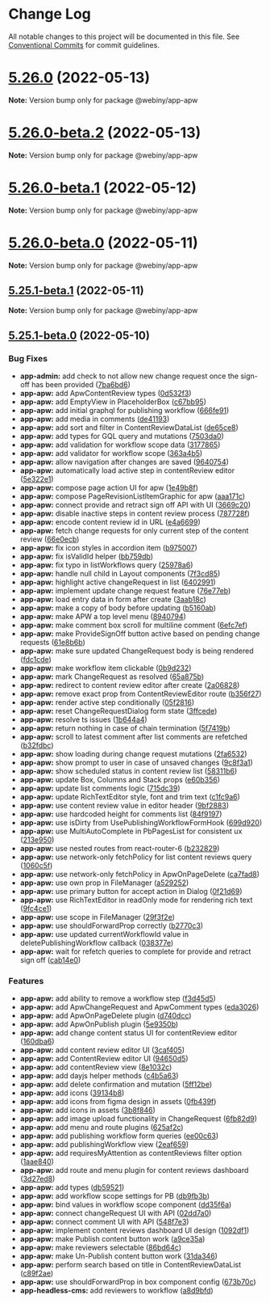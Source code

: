 # Change Log

All notable changes to this project will be documented in this file.
See [Conventional Commits](https://conventionalcommits.org) for commit guidelines.

# [5.26.0](https://github.com/webiny/webiny-js/compare/v5.26.0-beta.2...v5.26.0) (2022-05-13)

**Note:** Version bump only for package @webiny/app-apw





# [5.26.0-beta.2](https://github.com/webiny/webiny-js/compare/v5.26.0-beta.1...v5.26.0-beta.2) (2022-05-13)

**Note:** Version bump only for package @webiny/app-apw





# [5.26.0-beta.1](https://github.com/webiny/webiny-js/compare/v5.26.0-beta.0...v5.26.0-beta.1) (2022-05-12)

**Note:** Version bump only for package @webiny/app-apw





# [5.26.0-beta.0](https://github.com/webiny/webiny-js/compare/v5.25.1-beta.1...v5.26.0-beta.0) (2022-05-11)

**Note:** Version bump only for package @webiny/app-apw





## [5.25.1-beta.1](https://github.com/webiny/webiny-js/compare/v5.25.1-beta.0...v5.25.1-beta.1) (2022-05-11)

**Note:** Version bump only for package @webiny/app-apw





## [5.25.1-beta.0](https://github.com/webiny/webiny-js/compare/v5.25.0...v5.25.1-beta.0) (2022-05-10)


### Bug Fixes

* **app-admin:** add check to not allow new change request once the sign-off has been provided ([7ba6bd6](https://github.com/webiny/webiny-js/commit/7ba6bd6267832c9b662711103e3e442f7426247f))
* **app-apw:** add ApwContentReview types ([0d532f3](https://github.com/webiny/webiny-js/commit/0d532f30a8d628294777f03d03ee5908e9f26c9c))
* **app-apw:** add EmptyView in PlaceholderBox ([c67bb95](https://github.com/webiny/webiny-js/commit/c67bb95335c5fd4fc3bf0d2fed395a1120ff2287))
* **app-apw:** add initial graphql for publishing workflow ([666fe91](https://github.com/webiny/webiny-js/commit/666fe9194f32d897b55098f32d296db215e20e3e))
* **app-apw:** add media in comments ([de41193](https://github.com/webiny/webiny-js/commit/de411938ef9792cfa6a70fe5299364cbdb6571d7))
* **app-apw:** add sort and filter in ContentReviewDataList ([de65ce8](https://github.com/webiny/webiny-js/commit/de65ce8bb1e6e2ef9b291876608d7e5b32305b73))
* **app-apw:** add types for GQL query and mutations ([7503da0](https://github.com/webiny/webiny-js/commit/7503da0f1546b95d85cd3f916669b4672ba01f92))
* **app-apw:** add validation for workflow scope data ([3177865](https://github.com/webiny/webiny-js/commit/3177865fe6c335d07494af5f46c76ecbf71b32e6))
* **app-apw:** add validator for workflow scope ([363a4b5](https://github.com/webiny/webiny-js/commit/363a4b5fd32d9940ebe697f2c47c16009b63514f))
* **app-apw:** allow navigation after changes are saved ([9640754](https://github.com/webiny/webiny-js/commit/9640754d06f9b6c7f8feefad2d1133b2d74acaaf))
* **app-apw:** automatically load active step in contentReview editor ([5e322e1](https://github.com/webiny/webiny-js/commit/5e322e10bd9c3f8e1c19cec6587ad854999b5d39))
* **app-apw:** compose page action UI for apw ([1e49b8f](https://github.com/webiny/webiny-js/commit/1e49b8ff63c542ccf1d6615cd18bd16256418464))
* **app-apw:** compose PageRevisionListItemGraphic for apw ([aaa171c](https://github.com/webiny/webiny-js/commit/aaa171ccec81920cfe0a312f50e40fa35135319d))
* **app-apw:** connect provide and retract sign off API with UI ([3669c20](https://github.com/webiny/webiny-js/commit/3669c202315061ed532e094c84f42c64f1dd07cd))
* **app-apw:** disable inactive steps in content review process ([787728f](https://github.com/webiny/webiny-js/commit/787728fae0a57389d1df4f51d42cb7eab134cfa7))
* **app-apw:** encode content review id in URL ([e4a6699](https://github.com/webiny/webiny-js/commit/e4a669951815bae4eb1b4aa38f71a95a17f69414))
* **app-apw:** fetch change requests for only current step of the content review ([66e0ecb](https://github.com/webiny/webiny-js/commit/66e0ecbce49c4b0464db98c5c82e392351136af0))
* **app-apw:** fix icon styles in accordion item ([b975007](https://github.com/webiny/webiny-js/commit/b9750074c4974e8d72bab22cdd9a8e530c81f7ce))
* **app-apw:** fix isValidId helper ([bb759db](https://github.com/webiny/webiny-js/commit/bb759dbd078709c4d2c2f3d3e0bb3f86469928bf))
* **app-apw:** fix typo in listWorkflows query ([25978a6](https://github.com/webiny/webiny-js/commit/25978a6f26768c172f2ae71f520a529bf35cd275))
* **app-apw:** handle null child in Layout components ([7f3cd85](https://github.com/webiny/webiny-js/commit/7f3cd85e3328a2121e3c2793d5c8749b153c834b))
* **app-apw:** highlight active changeRequest in list ([6402991](https://github.com/webiny/webiny-js/commit/64029916168b33711dc54dc3b2012779dbfaf30b))
* **app-apw:** implement update change request feature ([76e77eb](https://github.com/webiny/webiny-js/commit/76e77eb2e66e7a80b32329e862a717dd30392291))
* **app-apw:** load entry data in form after create ([3aab18c](https://github.com/webiny/webiny-js/commit/3aab18c20b7d418f60cf53d1669521afd19ab5e4))
* **app-apw:** make a copy of body before updating ([b5160ab](https://github.com/webiny/webiny-js/commit/b5160ab46a415cb208ff44ac00caff779af417d2))
* **app-apw:** make APW a top level menu ([8940794](https://github.com/webiny/webiny-js/commit/8940794dfe8b8d0849524d2853c38ffa1ee12d14))
* **app-apw:** make comment box scroll for multiline comment ([6efc7ef](https://github.com/webiny/webiny-js/commit/6efc7efe65204c28aa08e5d15b9f63015ded17de))
* **app-apw:** make ProvideSignOff button active based on pending change requests ([61e8b6b](https://github.com/webiny/webiny-js/commit/61e8b6b3f4a5f7b44d57bc43f1096407f033494c))
* **app-apw:** make sure updated ChangeRequest body is being rendered ([fdc1cde](https://github.com/webiny/webiny-js/commit/fdc1cde639e10f8c53f02cc966a54cb724be0dde))
* **app-apw:** make workflow item clickable ([0b9d232](https://github.com/webiny/webiny-js/commit/0b9d2323105e7c1d4811edd6d6c425704450501a))
* **app-apw:** mark ChangeRequest as resolved ([65a875b](https://github.com/webiny/webiny-js/commit/65a875bcb8838a6c064ec21779ae8e5e2e2f5f6a))
* **app-apw:** redirect to content review editor after create ([2a06828](https://github.com/webiny/webiny-js/commit/2a06828e97c47a3dec4a59827b1d57c15b0289cc))
* **app-apw:** remove exact prop from ContentReviewEditor route ([b356f27](https://github.com/webiny/webiny-js/commit/b356f27c1ea967b0f642069e4517be9d4926ad60))
* **app-apw:** render active step conditionally ([05f2816](https://github.com/webiny/webiny-js/commit/05f2816364fc22578d4ea177d661fef92214df0b))
* **app-apw:** reset ChangeRequestDialog form state ([3ffcede](https://github.com/webiny/webiny-js/commit/3ffcede4f15951b3e7724ad88196632310bb02c2))
* **app-apw:** resolve ts issues ([1b644a4](https://github.com/webiny/webiny-js/commit/1b644a4918eb074f5d03085de2b0e985523adc47))
* **app-apw:** return nothing in case of chain termination ([5f7419b](https://github.com/webiny/webiny-js/commit/5f7419bf87b67215f8476418e607770de32ae317))
* **app-apw:** scroll to latest comment after list comments are refetched ([b32fdbc](https://github.com/webiny/webiny-js/commit/b32fdbcdcd933fa231dafa3e4b96bb3dc8359350))
* **app-apw:** show loading during change request mutations ([2fa6532](https://github.com/webiny/webiny-js/commit/2fa6532ab2c1b740a26f2a2c4024ab11174d2918))
* **app-apw:** show prompt to user in case of unsaved changes ([9c8f3a1](https://github.com/webiny/webiny-js/commit/9c8f3a1288bc11333177ac9343c98115bd6d3573))
* **app-apw:** show scheduled status in content review list ([58311b6](https://github.com/webiny/webiny-js/commit/58311b674efaa0ca2c5bfd0808c245f54ab654ba))
* **app-apw:** update Box, Columns and Stack props ([e60b356](https://github.com/webiny/webiny-js/commit/e60b3566053ff3bc8dc9a138ae6e2541d0d83409))
* **app-apw:** update list comments logic ([715dc39](https://github.com/webiny/webiny-js/commit/715dc3960c2751dfb6b56a11200a250cbd354602))
* **app-apw:** update RichTextEditor style, font and trim text ([c1fc9a6](https://github.com/webiny/webiny-js/commit/c1fc9a656f7a07e7c0d091e01b662c7828969690))
* **app-apw:** use content review value in editor header ([9bf2883](https://github.com/webiny/webiny-js/commit/9bf28835d530c20170ac79d58a12b385609e9bc4))
* **app-apw:** use hardcoded height for comments list ([84f9197](https://github.com/webiny/webiny-js/commit/84f9197ab464bf03c0c8b82e0a31057b5b886952))
* **app-apw:** use isDirty from UsePublishingWorkflowFormHook ([699d920](https://github.com/webiny/webiny-js/commit/699d92069ad0dc32c73496c181cc042ed11380e9))
* **app-apw:** use MultiAutoComplete in PbPagesList for consistent ux ([213e950](https://github.com/webiny/webiny-js/commit/213e95063468f3781d7cb18aef8111e5f181018e))
* **app-apw:** use nested routes from react-router-6 ([b232829](https://github.com/webiny/webiny-js/commit/b2328293d14b13122e3ec6f13c2a103ea312b9a4))
* **app-apw:** use network-only fetchPolicy for list content reviews query ([1060c5f](https://github.com/webiny/webiny-js/commit/1060c5f872e951eb7c4dc9524f3213e12dc831e2))
* **app-apw:** use network-only fetchPolicy in ApwOnPageDelete ([ca7fad8](https://github.com/webiny/webiny-js/commit/ca7fad88af1bc555f163ad816caa607035d52f63))
* **app-apw:** use own prop in FileManager ([a529252](https://github.com/webiny/webiny-js/commit/a529252ce137b2b8473b902177f5cde47300ec0c))
* **app-apw:** use primary button for accept action in Dialog ([0f21d69](https://github.com/webiny/webiny-js/commit/0f21d69151ba0315916247175400a923c248a5dc))
* **app-apw:** use RichTextEditor in readOnly mode for rendering rich text ([9fc4ce1](https://github.com/webiny/webiny-js/commit/9fc4ce1eaa3bffc0ad211f8404242d89792e9e6b))
* **app-apw:** use scope in FileManager ([29f3f2e](https://github.com/webiny/webiny-js/commit/29f3f2e0ba6aec0406a6c8b71003d472a7aa37b3))
* **app-apw:** use shouldForwardProp correctly ([b2770c3](https://github.com/webiny/webiny-js/commit/b2770c3c058297dded8531a4d25f577c23432a15))
* **app-apw:** use updated currentWorkflowId value in deletePublishingWorkflow callback ([038377e](https://github.com/webiny/webiny-js/commit/038377e30dc20d68de850d08dbb62fc3dec29496))
* **app-apw:** wait for refetch queries to complete for provide and retract sign off ([cab14e0](https://github.com/webiny/webiny-js/commit/cab14e0b72e0f67311d0e321743c924d5ed4969e))


### Features

* **app-apw:** add ability to remove a workflow step ([f3d45d5](https://github.com/webiny/webiny-js/commit/f3d45d5debe980903b5ff6016843d09b8ba73314))
* **app-apw:** add ApwChangeRequest and ApwComment types ([eda3026](https://github.com/webiny/webiny-js/commit/eda3026765852c853d7887d5b9a0ca050c64fa15))
* **app-apw:** add ApwOnPageDelete plugin ([d740dcc](https://github.com/webiny/webiny-js/commit/d740dccfc773cffd0452df997b4441aa2c1276b8))
* **app-apw:** add ApwOnPublish plugin ([5e9350b](https://github.com/webiny/webiny-js/commit/5e9350b4bb5b3aea571754442dd31c6606b2d56d))
* **app-apw:** add change content status UI for contentReview editor ([160dba6](https://github.com/webiny/webiny-js/commit/160dba6144ef830dfa98a391c0417dccddee17a9))
* **app-apw:** add content review editor UI ([3caf405](https://github.com/webiny/webiny-js/commit/3caf4054b5d0247c336ad5201fb803d6dfe1b967))
* **app-apw:** add ContentReview editor UI ([94650d5](https://github.com/webiny/webiny-js/commit/94650d534a5475e3aaf6a5ad7231bed1cf96eb13))
* **app-apw:** add contentReview view ([8e1032c](https://github.com/webiny/webiny-js/commit/8e1032ce5b0880b725b7ad59423c3732d61864c0))
* **app-apw:** add dayjs helper methods ([c4b5a63](https://github.com/webiny/webiny-js/commit/c4b5a634f16a005b1ee178fbb51e0b77a7a3a151))
* **app-apw:** add delete confirmation and mutation ([5ff12be](https://github.com/webiny/webiny-js/commit/5ff12be0cec24e454b4fb7e3252220580a870f51))
* **app-apw:** add icons ([39134b8](https://github.com/webiny/webiny-js/commit/39134b898ef61027448b7f06bbfec25cf71d2007))
* **app-apw:** add icons from figma design in assets ([0fb439f](https://github.com/webiny/webiny-js/commit/0fb439fea63754385d1ca3b63903d84162ce846e))
* **app-apw:** add icons in assets ([3b8f846](https://github.com/webiny/webiny-js/commit/3b8f846e7134f9550e2d5928b6705828e14f900a))
* **app-apw:** add image upload functionality in ChangeRequest ([6fb82d9](https://github.com/webiny/webiny-js/commit/6fb82d986b4f8c4426ee2b7cd2b9b53ff4f09ff6))
* **app-apw:** add menu and route plugins ([625af2c](https://github.com/webiny/webiny-js/commit/625af2cad8f728cfbb498b8697ab057a14840bf5))
* **app-apw:** add publishing workflow form queries ([ee00c63](https://github.com/webiny/webiny-js/commit/ee00c6349b633caff48810456f3c65dde078e1cb))
* **app-apw:** add publishingWorkflow view ([2eaf659](https://github.com/webiny/webiny-js/commit/2eaf6593e766293076243b23fc4b01e395f441be))
* **app-apw:** add requiresMyAttention as contentReviews filter option ([1aae840](https://github.com/webiny/webiny-js/commit/1aae84030344df552ee3480c87577436adddd135))
* **app-apw:** add route and menu plugin for content reviews dashboard ([3d27ed8](https://github.com/webiny/webiny-js/commit/3d27ed8e25509243f0f77add7d261c4c8885eae4))
* **app-apw:** add types ([db59521](https://github.com/webiny/webiny-js/commit/db59521cdfe943a187a803494053a7c752e7bdd5))
* **app-apw:** add workflow scope settings for PB ([db9fb3b](https://github.com/webiny/webiny-js/commit/db9fb3b9067b8d5bc7aecab0bf59e59dd3d8a976))
* **app-apw:** bind values in workflow scope component ([dd35f6a](https://github.com/webiny/webiny-js/commit/dd35f6aec72eaef843e0114d00477703fe37a16c))
* **app-apw:** connect changeRequest UI with API ([02dd7a0](https://github.com/webiny/webiny-js/commit/02dd7a084e416eb8452fcad414eb6a3cb20491a9))
* **app-apw:** connect comment UI with API ([548f7e3](https://github.com/webiny/webiny-js/commit/548f7e3cd5acbf9137753ccbf4a2b1fe6d2004c8))
* **app-apw:** implement content reviews dashboard UI design ([1092df1](https://github.com/webiny/webiny-js/commit/1092df1434ffdb84ef522ab7fcf1c3c01bf3ffde))
* **app-apw:** make Publish content button work ([a9ce35a](https://github.com/webiny/webiny-js/commit/a9ce35a9e2c7eccc670a7d095a4f79353ed433e3))
* **app-apw:** make reviewers selectable ([86bd64c](https://github.com/webiny/webiny-js/commit/86bd64c05daa16292e08753cc60f21aa568721ff))
* **app-apw:** make Un-Publish content button work ([31da346](https://github.com/webiny/webiny-js/commit/31da3467ff392b73497efd7d2bce525d3778ffe2))
* **app-apw:** perform search based on title in ContentReviewDataList ([c89f2ae](https://github.com/webiny/webiny-js/commit/c89f2aee34f74f6907915435031760914924ba49))
* **app-apw:** use shouldForwardProp in box component config ([673b70c](https://github.com/webiny/webiny-js/commit/673b70c8e0e25d29010359e85fefa845737587ad))
* **app-headless-cms:** add reviewers to workflow ([a8d9bfd](https://github.com/webiny/webiny-js/commit/a8d9bfd8f12272c13e3c164af097967e90d2c2f6))
